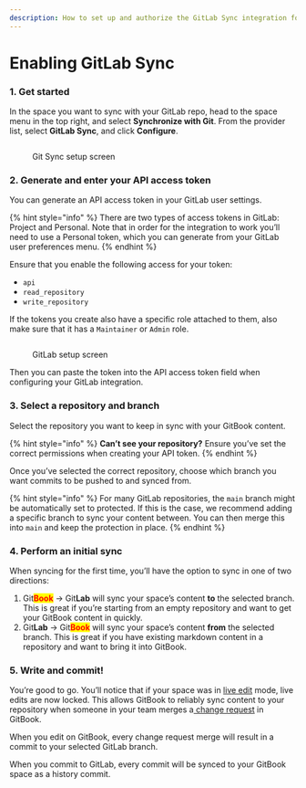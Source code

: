 ```yaml
---
description: How to set up and authorize the GitLab Sync integration for GitBook.
---
```


# Enabling GitLab Sync

### 1. Get started

In the space you want to sync with your GitLab repo, head to the space menu in the top right, and select **Synchronize with Git**. From the provider list, select **GitLab Sync**, and click **Configure**.

<figure><img src="../../.gitbook/assets/gitlab.png" alt=""><figcaption><p>Git Sync setup screen</p></figcaption></figure>

### 2. Generate and enter your API access token

You can generate an API access token in your GitLab user settings.

{% hint style="info" %}
There are two types of access tokens in GitLab: Project and Personal. Note that in order for the integration to work you’ll need to use a Personal token, which you can generate from your GitLab user preferences menu.
{% endhint %}

Ensure that you enable the following access for your token:

* `api`
* `read_repository`
* `write_repository`

If the tokens you create also have a specific role attached to them, also make sure that it has a `Maintainer` or `Admin` role.

<figure><img src="../../.gitbook/assets/gitlab-configuration.png" alt=""><figcaption><p>GitLab setup screen</p></figcaption></figure>

Then you can paste the token into the API access token field when configuring your GitLab integration.

### 3. Select a repository and branch

Select the repository you want to keep in sync with your GitBook content.

{% hint style="info" %}
**Can’t see your repository?** Ensure you’ve set the correct permissions when creating your API token.
{% endhint %}

Once you’ve selected the correct repository, choose which branch you want commits to be pushed to and synced from.

{% hint style="info" %}
For many GitLab repositories, the `main` branch might be automatically set to protected. If this is the case, we recommend adding a specific branch to sync your content between. You can then merge this into `main` and keep the protection in place.
{% endhint %}

### 4. Perform an initial sync

When syncing for the first time, you’ll have the option to sync in one of two directions:

1. Git<mark style="color:red;">**Book**</mark> -> Git**Lab** will sync your space’s content **to** the selected branch. This is great if you’re starting from an empty repository and want to get your GitBook content in quickly.
2. Git**Lab** -> Git<mark style="color:red;">**Book**</mark> will sync your space’s content **from** the selected branch. This is great if you have existing markdown content in a repository and want to bring it into GitBook.

### 5. Write and commit!

You’re good to go. You’ll notice that if your space was in [live edit](../../editor/editing-content/live-edits.md) mode, live edits are now locked. This allows GitBook to reliably sync content to your repository when someone in your team merges a[ change request](../../collaboration/change-requests.md) in GitBook.

When you edit on GitBook, every change request merge will result in a commit to your selected GitLab branch.

When you commit to GitLab, every commit will be synced to your GitBook space as a history commit.

